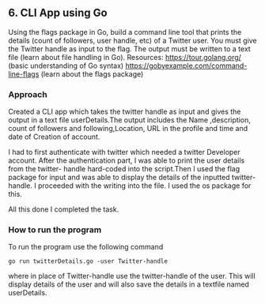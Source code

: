 ## 6. CLI App using Go
Using the flags package in Go, build a command line tool that prints the details (count of
followers, user handle, etc) of a Twitter user. You must give the Twitter handle as input to the
flag. The output must be written to a text file (learn about file handling in Go).
Resources:
https://tour.golang.org/ (basic understanding of Go syntax)
https://gobyexample.com/command-line-flags (learn about the flags package)

### Approach

Created a CLI app which takes the twitter handle as input and gives the output in a text file userDetails.The output includes the Name ,description, count of followers and following,Location, URL in the profile and time and date of Creation of account.

I had to first authenticate with twitter which needed a twitter Developer account. After the authentication part, I was able to print the user details from the twitter- handle hard-coded into the script.Then I used the flag package for input and was able to display the details of the inputted twitter-handle. I proceeded with the writing into the file. I used the os package for this.

All this done I completed the task.

### How to run the program

To run the program use the following command

``` go run twitterDetails.go -user Twitter-handle ```

where in place of Twitter-handle use the twitter-handle of the user.
This will display details of the user and will also save the details in a textfile named userDetails.

